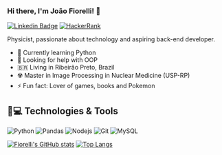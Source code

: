 ### Hi there, I'm João Fiorelli! 👋

[![Linkedin Badge](https://img.shields.io/badge/LinkedIn-0077B5?style=for-the-badge&logo=linkedin&logoColor=white://www.linkedin.com/in/joão-pedro-fiorelli-820942124)](https://www.linkedin.com/in/joão-pedro-fiorelli-820942124)
[![HackerRank](https://img.shields.io/badge/-Hackerrank-2EC866?style=for-the-badge&logo=HackerRank&logoColor=white:https://www.hackerrank.com/joao_fiorelli_13)](https://www.hackerrank.com/joao_fiorelli_13)

Physicist, passionate about technology and aspiring back-end developer.

- 🌱 Currently learning Python
- 🤔 Looking for help with OOP
- 🇧🇷 Living in Ribeirão Preto, Brazil
- ☢️ Master in Image Processing in Nuclear Medicine (USP-RP)
- ⚡ Fun fact: Lover of games, books and Pokemon

## 🚀💻 Technologies & Tools

![Python](https://img.shields.io/badge/Python-3776AB?style=for-the-badge&logo=python&logoColor=white)
![Pandas](https://img.shields.io/badge/Pandas-2C2D72?style=for-the-badge&logo=pandas&logoColor=white)
![Nodejs](https://img.shields.io/badge/Node.js-339933?style=for-the-badge&logo=nodedotjs&logoColor=white)
![Git](https://img.shields.io/badge/Git-F05032?style=for-the-badge&logo=git&logoColor=white)
![MySQL](https://img.shields.io/badge/MySQL-00000F?style=for-the-badge&logo=mysql&logoColor=white)

[![Fiorelli's GitHub stats](https://github-readme-stats.vercel.app/api?username=JoaoFiorelli&show_icons=true&theme=radical)](https://github.com/anuraghazra/github-readme-stats) [![Top Langs](https://github-readme-stats.vercel.app/api/top-langs/?username=JoaoFiorelli&theme=radical&layout=compact)](https://github.com/anuraghazra/github-readme-stats)



<!--
**JoaoFiorelli/JoaoFiorelli** is a ✨ _special_ ✨ repository because its `README.md` (this file) appears on your GitHub profile.

Repositorio dos status: https://github.com/anuraghazra/github-readme-stats
Repositorio de badges: https://github.com/alexandresanlim/Badges4-README.md-Profile

![Python](https://img.shields.io/badge/-Python-black?style=flat-square&logo=Python)
![Matlab](https://img.shields.io/badge/-Matlab-black?style=flat-square)
![Nodejs](https://img.shields.io/badge/-Nodejs-black?style=flat-square&logo=Node.js)
![MySQL](https://img.shields.io/badge/-MySQL-black?style=flat-square&logo=mysql)
![Git](https://img.shields.io/badge/-Git-black?style=flat-square&logo=git)
![GitHub](https://img.shields.io/badge/-GitHub-181717?style=flat-square&logo=github)

![JavaScript](https://img.shields.io/badge/-JavaScript-black?style=flat-square&logo=javascript)  Altera o tamanho -> &logoWidth=50
![HTML5](https://img.shields.io/badge/-HTML5-E34F26?style=flat-square&logo=html5&logoColor=white)
![CSS3](https://img.shields.io/badge/-CSS3-1572B6?style=flat-square&logo=css3)

Here are some ideas to get you started:

- 🔭 I’m currently working on ...
- 🌱 I’m currently learning ...
- 👯 I’m looking to collaborate on ...
- 🤔 I’m looking for help with ...
- 💬 Ask me about ...
- 📫 How to reach me: ...
- 😄 Pronouns: ...
- ⚡ Fun fact: ...
-->
